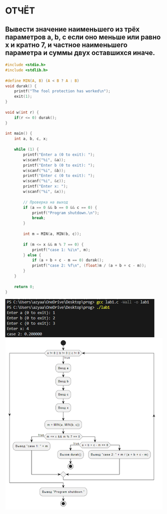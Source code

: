 # ОТЧЁТ

## Вывести значение наименьшего из трёх параметров a, b, c если оно меньше или равно x и кратно 7, и частное наименьшего параметра и суммы двух оставшихся иначе.
```C
#include <stdio.h>
#include <stdlib.h>

#define MIN(A, B) (A < B ? A : B)
void durak() {
    printf("The fool protection has worked\n");
    exit(1);
}

void w(int r) {
    if(r <= 0) durak();
}

int main() {
    int a, b, c, x;

    while (1) {
        printf("Enter a (0 to exit): ");
        w(scanf("%i", &a));
        printf("Enter b (0 to exit): ");
        w(scanf("%i", &b));
        printf("Enter c (0 to exit): ");
        w(scanf("%i", &c));
        printf("Enter x: ");
        w(scanf("%i", &x));

        // Проверка на выход
        if (a == 0 && b == 0 && c == 0) {
            printf("Program shutdown.\n");
            break;
        }

        int m = MIN(a, MIN(b, c));

        if (m <= x && m % 7 == 0) {
            printf("case 1: %i\n", m);
        } else {
            if (a + b + c - m == 0) durak();
            printf("case 2: %f\n", (float)m / (a + b + c - m));
        }
    }

    return 0;
}

```
![screenshot](image.png)
![screenshot1](image-1.png)